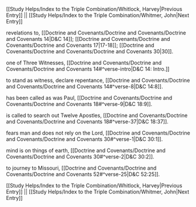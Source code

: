 [[Study Helps/Index to the Triple Combination/Whitlock, Harvey|Previous Entry]]  ||  [[Study Helps/Index to the Triple Combination/Whitmer, John|Next Entry]]

 revelations to, [[Doctrine and Covenants/Doctrine and Covenants/Doctrine and Covenants 14|D&C 14]]; [[Doctrine and Covenants/Doctrine and Covenants/Doctrine and Covenants 17|17-18]]; [[Doctrine and Covenants/Doctrine and Covenants/Doctrine and Covenants 30|30]].

 one of Three Witnesses, [[Doctrine and Covenants/Doctrine and Covenants/Doctrine and Covenants 14#^verse-intro|D&C 14: Intro.]]

 to stand as witness, declare repentance, [[Doctrine and Covenants/Doctrine and Covenants/Doctrine and Covenants 14#^verse-8|D&C 14:8]].

 has been called as was Paul, [[Doctrine and Covenants/Doctrine and Covenants/Doctrine and Covenants 18#^verse-9|D&C 18:9]].

 is called to search out Twelve Apostles, [[Doctrine and Covenants/Doctrine and Covenants/Doctrine and Covenants 18#^verse-37|D&C 18:37]].

 fears man and does not rely on the Lord, [[Doctrine and Covenants/Doctrine and Covenants/Doctrine and Covenants 30#^verse-1|D&C 30:1]].

 mind is on things of earth, [[Doctrine and Covenants/Doctrine and Covenants/Doctrine and Covenants 30#^verse-2|D&C 30:2]].

 to journey to Missouri, [[Doctrine and Covenants/Doctrine and Covenants/Doctrine and Covenants 52#^verse-25|D&C 52:25]].

[[Study Helps/Index to the Triple Combination/Whitlock, Harvey|Previous Entry]]  ||  [[Study Helps/Index to the Triple Combination/Whitmer, John|Next Entry]]